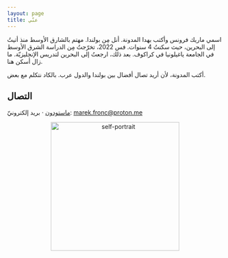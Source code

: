 ```yaml
---
layout: page
title: عنّي
---
```


اسمي ماريك فرونس وأكتب بهدا المدونة. أنل مِن بولندا. مهتم بالشارق الأوسط منذ أتيتُ إلى البحرين، حيث سكنتُ 4 سنوات. فس 2022، تخرّجتُ مِن الدراسة الشرق الأوسط في الجامعة ياغيلونيا في كراكوف. بعد ذلك، ارجعتُ إلى البحرين لتدريس الإنجليزيّة. ما زال أسكن هنا. 

أكتب المدونة، لأن أريد تصال أفضال بين بولندا والدول عرب. بالكاد نتكلم مع بعض. 

## التصال 
[ماستودون](https://masto.ai/@abumarkey) · بريد إلكترونيّ: marek.fronc@proton.me

<center><img src="https://i.postimg.cc/0N2VRbhh/D146074-E-0-C75-434-C-8-B13-F627-C0382682.png" alt="self-portrait" width="300" /></center>

